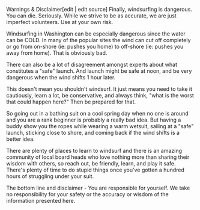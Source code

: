 Warnings & Disclaimer[edit | edit source]
Finally, windsurfing is dangerous. You can die. Seriously. While we strive to be as accurate, we are just imperfect volunteers. Use at your own risk.

Windsurfing in Washington can be especially dangerous since the water can be COLD. In many of the popular sites the wind can cut off completely or go from on-shore (ie: pushes you home) to off-shore (ie: pushes you away from home). That is obviously bad.

There can also be a lot of disagreement amongst experts about what constitutes a "safe" launch. And launch might be safe at noon, and be very dangerous when the wind shifts 1 hour later.

This doesn't mean you shouldn't windsurf. It just means you need to take it cautiously, learn a lot, be conservative, and always think, "what is the worst that could happen here?" Then be prepared for that.

So going out in a bathing suit on a cool spring day when no one is around and you are a rank beginner is probably a really bad idea. But having a buddy show you the ropes while wearing a warm wetsuit, sailing at a "safe" launch, sticking close to shore, and coming back if the wind shifts is a better idea.

There are plenty of places to learn to windsurf and there is an amazing community of local board heads who love nothing more than sharing their wisdom with others, so reach out, be friendly, learn, and play it safe. There's plenty of time to do stupid things once you've gotten a hundred hours of struggling under your suit.

The bottom line and disclaimer - You are responsible for yourself. We take no responsibility for your safety or the accuracy or wisdom of the information presented here.

